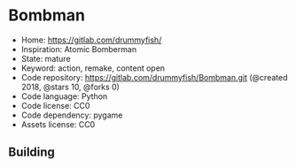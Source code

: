 # Bombman

- Home: https://gitlab.com/drummyfish/
- Inspiration: Atomic Bomberman
- State: mature
- Keyword: action, remake, content open
- Code repository: https://gitlab.com/drummyfish/Bombman.git (@created 2018, @stars 10, @forks 0)
- Code language: Python
- Code license: CC0
- Code dependency: pygame
- Assets license: CC0

## Building
